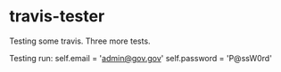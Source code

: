 travis-tester
=============


Testing some travis. Three more tests.

Testing run:
self.email = 'admin@gov.gov'
self.password = 'P@ssW0rd'